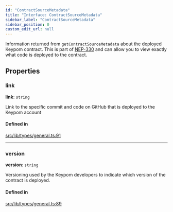 ```yaml
---
id: "ContractSourceMetadata"
title: "Interface: ContractSourceMetadata"
sidebar_label: "ContractSourceMetadata"
sidebar_position: 0
custom_edit_url: null
---
```


Information returned from `getContractSourceMetadata` about the deployed Keypom contract. This is part of [NEP-330](https://nomicon.io/Standards/SourceMetadata) and
can allow you to view exactly what code is deployed to the contract.

## Properties

### link

 **link**: `string`

Link to the specific commit and code on GitHub that is deployed to the Keypom account

#### Defined in

[src/lib/types/general.ts:91](https://github.com/keypom/keypom-js/blob/fe2cd80/src/lib/types/general.ts#L91)

___

### version

 **version**: `string`

Versioning used by the Keypom developers to indicate which version of the contract is deployed.

#### Defined in

[src/lib/types/general.ts:89](https://github.com/keypom/keypom-js/blob/fe2cd80/src/lib/types/general.ts#L89)

